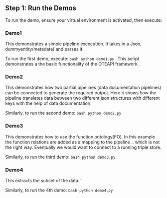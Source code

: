 ## Step 1: Run the Demos

To run the demo, ensure your virtual environment is activated, then execute:

### Demo1

This demonstrates a simple pipeline excecution. It takes in a Json, dummyentity(metadata) and parses it.

To run the first demo, execute:
`bash
	python demo1.py
	`
This script demonstrates a the basic functionality of the OTEAPI framework.

### Demo2

This demonstrates how two partial pipelines (data documentation pipelines) can be connected to generate the required output. Here it shows how the pipeline translates data between two different json structures with different keys with the help of data documentation.

Similarly, to run the second demo:
`bash
	python demo2.py
	`
### Demo3

This demonstrates how to use the function ontology(FO). In this example the function relations are added as a mapping to the pipeline .. which is not the right way. Eventually we would want to connect to a running triple store.

Similarly, to run the third demo:
`bash
	python demo3.py
	`
### Demo4

This extracts the subset of the data.¨

Similarly, to run the 4th demo:
`bash
	python demo4.py
   `

